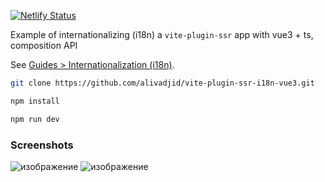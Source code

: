 [![Netlify Status](https://api.netlify.com/api/v1/badges/615b1010-572e-41d7-80b6-a0c2dba5ee88/deploy-status)](https://app.netlify.com/sites/voluble-eclair-ad3647/deploys)

Example of internationalizing (i18n) a `vite-plugin-ssr` app with vue3 + ts, composition API

See [Guides > Internationalization (i18n)](https://vite-plugin-ssr.com/i18n).

```bash
git clone https://github.com/alivadjid/vite-plugin-ssr-i18n-vue3.git

npm install

npm run dev
```
### Screenshots
![изображение](https://user-images.githubusercontent.com/52418132/219900543-3e6e7c80-a2c2-4cf2-b898-0487fe5692cf.png)
![изображение](https://user-images.githubusercontent.com/52418132/219900556-2f1ad276-ec4a-4133-ab8c-fa89f85c3eb3.png)


